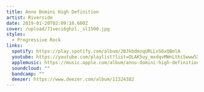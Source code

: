 ```yaml
---
title: Anno Domini High Definition
artist: Riverside
date: 2019-01-20T02:09:10.600Z
cover: /upload/71veci6ghzl._sl1500.jpg
styles:
  - Progressive Rock
links:
  spotify: https://play.spotify.com/album/2BJkbdmzqURLLnS6xQBmlA
  youtube: https://youtube.com/playlist?list=OLAK5uy_mxdqvMWnLthi5www5X1Gs1jGmmxhHgYQI
  applemusic: https://music.apple.com/album/anno-domini-high-definition-ep/1045704264
  soundcloud: ""
  bandcamp: ""
  deezer: https://www.deezer.com/album/11324382
---
```

